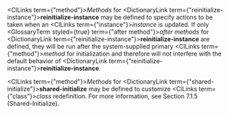  



<ClLinks  term={"method"}><i>Methods</i></ClLinks> for <DictionaryLink  term={"reinitialize-instance"}><b>reinitialize-instance</b></DictionaryLink> may be defined to specify actions to be taken when an <ClLinks  term={"instance"}><i>instance</i></ClLinks> is updated. If only <GlossaryTerm styled={true} term={"after method"}><i>after methods</i></GlossaryTerm> for <DictionaryLink  term={"reinitialize-instance"}><b>reinitialize-instance</b></DictionaryLink> are defined, they will be run after the system-supplied primary <ClLinks  term={"method"}><i>method</i></ClLinks> for initialization and therefore will not interfere with the default behavior of <DictionaryLink  term={"reinitialize-instance"}><b>reinitialize-instance</b></DictionaryLink>. 



<ClLinks  term={"method"}><i>Methods</i></ClLinks> for <DictionaryLink  term={"shared-initialize"}><b>shared-initialize</b></DictionaryLink> may be defined to customize <ClLinks  term={"class"}><i>class</i></ClLinks> redefinition. For more information, see Section 7.1.5 (Shared-Initialize). 







 



 



